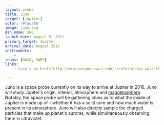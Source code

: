 ```yaml
---
layout: probe
title: Juno
target: [jupiter]
color: '#faca66'
image: juno.svg
dsn_name: JNO
launch_date: August 5, 2011
primary_target: Jupiter
arrival_date: August 2016
instruments:
    -
teams: [NASA, SWRI]
links:
    - Juno's <a href="http://missionjuno.swri.edu/">interactive walk-through</a> of the science behind the mission

---
```

Juno is a space probe currently on its way to arrive at Jupiter in 2016. Juno will study Jupiter's origin, interior, atmosphere and <a href="https://solarsystem.nasa.gov/scitech/display.cfm?ST_ID=1589">magnetosphere</a>. Notably, the space probe will be gathering clues as to what the inside of Jupiter is made up of – whether it has a solid core and how much water is present in its atmosphere. Juno will also directly sample the charged particles that make up planet's auroras, while simultaneously observing them in ultraviolet.